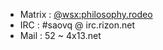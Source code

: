 * Matrix : [@wsx:philosophy.rodeo](//matrix.to/#/@wsx:philosophy.rode)
* IRC : #saovq @ irc.rizon.net  
* Mail : 52 ~ 4x13.net
